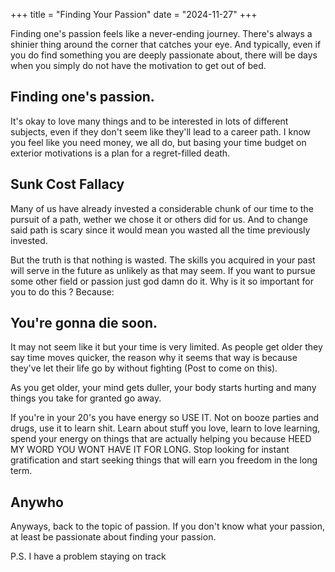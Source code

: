 +++
title = "Finding Your Passion"
date = "2024-11-27"
+++

Finding one's passion feels like a never-ending journey. There's always a shinier thing around the corner that catches your eye. And typically, even if you do find something you are deeply passionate about, there will be days when you simply do not have the motivation to get out of bed.

## Finding one's passion.

It's okay to love many things and to be interested in lots of different subjects, even if they don't seem like they'll lead to a career path. I know you feel like you need money, we all do, but basing your time budget on exterior motivations is a plan for a regret-filled death.

## Sunk Cost Fallacy

Many of us have already invested a considerable chunk of our time to the pursuit of a path, wether we chose it or others did for us. And to change said path is scary since it would mean you wasted all the time previously invested.

But the truth is that nothing is wasted. The skills you acquired in your past will serve in the future as unlikely as that may seem. If you want to pursue some other field or passion just god damn do it. Why is it so important for you to do this ? Because:

## You're gonna die soon.

It may not seem like it but your time is very limited. As people get older they say time moves quicker, the reason why it seems that way is because they've let their life go by without fighting (Post to come on this).

As you get older, your mind gets duller, your body starts hurting and many things you take for granted go away.

If you're in your 20's you have energy so USE IT. Not on booze parties and drugs, use it to learn shit. Learn about stuff you love, learn to love learning, spend your energy on things that are actually helping you because HEED MY WORD YOU WONT HAVE IT FOR LONG. Stop looking for instant gratification and start seeking things that will earn you freedom in the long term.

## Anywho

Anyways, back to the topic of passion. If you don't know what your passion, at least be passionate about finding your passion.

P.S. I have a problem staying on track
